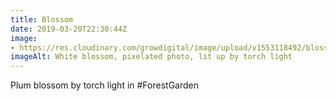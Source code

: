 ```yaml
---
title: Blossom
date: 2019-03-20T22:30:44Z
image: 
- https://res.cloudinary.com/growdigital/image/upload/v1553118492/blossom-A47836EC.jpg
imageAlt: White blossom, pixelated photo, lit up by torch light
---
```


Plum blossom by torch light in #ForestGarden

